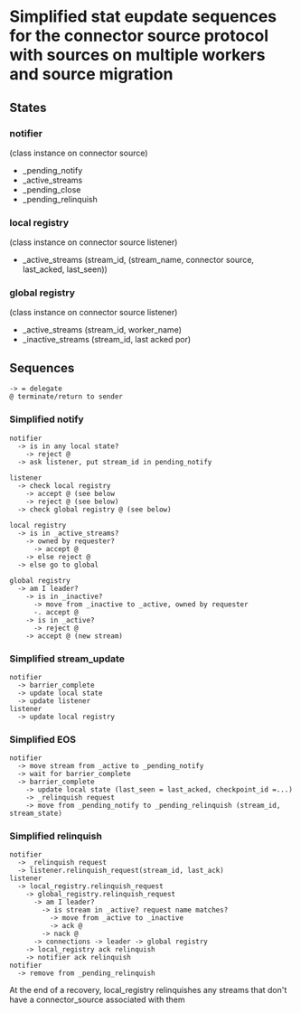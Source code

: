 # Simplified stat eupdate sequences for the connector source protocol with sources on multiple workers and source migration

## States

### notifier
(class instance on connector source)

- _pending_notify
- _active_streams
- _pending_close
- _pending_relinquish


### local registry
(class instance on connector source listener)

- _active_streams (stream_id, (stream_name, connector source, last_acked, last_seen))


### global registry
(class instance on connector source listener)

- _active_streams (stream_id, worker_name)
- _inactive_streams (stream_id, last acked por)


## Sequences

```
-> = delegate
@ terminate/return to sender
```

### Simplified notify

```
notifier
  -> is in any local state?
    -> reject @
  -> ask listener, put stream_id in pending_notify

listener
  -> check local registry
    -> accept @ (see below
    -> reject @ (see below)
  -> check global registry @ (see below)

local registry
  -> is in _active_streams?
    -> owned by requester?
      -> accept @
    -> else reject @
  -> else go to global

global registry
  -> am I leader?
    -> is in _inactive?
      -> move from _inactive to _active, owned by requester
      -. accept @
    -> is in _active?
      -> reject @
    -> accept @ (new stream)
```

### Simplified stream_update

```
notifier
  -> barrier_complete
  -> update local state
  -> update listener
listener
  -> update local registry
```

### Simplified EOS

```
notifier
  -> move stream from _active to _pending_notify
  -> wait for barrier_complete
  -> barrier_complete
    -> update local state (last_seen = last_acked, checkpoint_id =...)
    -> _relinquish request
    -> move from _pending_notify to _pending_relinquish (stream_id, stream_state)
```

### Simplified relinquish

```
notifier
  -> _relinquish request
  -> listener.relinquish_request(stream_id, last_ack)
listener
  -> local_registry.relinquish_request
    -> global_registry.relinquish_request
      -> am I leader?
        -> is stream in _active? request name matches?
          -> move from _active to _inactive
          -> ack @
        -> nack @
      -> connections -> leader -> global registry
    -> local_registry ack relinquish
    -> notifier ack relinquish
notifier
  -> remove from _pending_relinquish
```



At the end of a recovery, local_registry relinquishes any streams that don't have a connector_source associated with them
